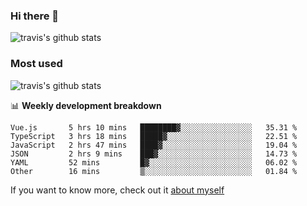 ### Hi there 👋

<!--
**HondryTravis/HondryTravis** is a ✨ _special_ ✨ repository because its `README.md` (this file) appears on your GitHub profile.

Here are some ideas to get you started:

- 🔭 I’m currently working on ...
- 🌱 I’m currently learning ...
- 👯 I’m looking to collaborate on ...
- 🤔 I’m looking for help with ...
- 💬 Ask me about ...
- 📫 How to reach me: ...
- 😄 Pronouns: ...
- ⚡ Fun fact: ...
-->

![travis's github stats](https://github-readme-stats.vercel.app/api?username=HondryTravis&hide=stars)
### Most used
![travis's github stats](https://github-readme-stats.anuraghazra1.vercel.app/api/top-langs/?username=HondryTravis&layout=compact&hide_title=true)

📊 **Weekly development breakdown**

<!--START_SECTION:waka-->

```text
Vue.js       5 hrs 10 mins   ████████▓░░░░░░░░░░░░░░░░   35.31 %
TypeScript   3 hrs 18 mins   █████▓░░░░░░░░░░░░░░░░░░░   22.51 %
JavaScript   2 hrs 47 mins   ████▓░░░░░░░░░░░░░░░░░░░░   19.04 %
JSON         2 hrs 9 mins    ███▓░░░░░░░░░░░░░░░░░░░░░   14.73 %
YAML         52 mins         █▓░░░░░░░░░░░░░░░░░░░░░░░   06.02 %
Other        16 mins         ▒░░░░░░░░░░░░░░░░░░░░░░░░   01.84 %
```

<!--END_SECTION:waka-->

If you want to know more, check out it [about myself](https://hondrytravis.github.io/)
